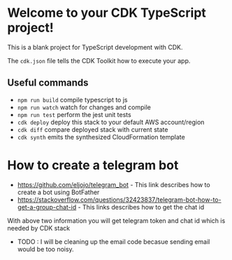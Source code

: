 # Welcome to your CDK TypeScript project!

This is a blank project for TypeScript development with CDK.

The `cdk.json` file tells the CDK Toolkit how to execute your app.

## Useful commands

 * `npm run build`   compile typescript to js
 * `npm run watch`   watch for changes and compile
 * `npm run test`    perform the jest unit tests
 * `cdk deploy`      deploy this stack to your default AWS account/region
 * `cdk diff`        compare deployed stack with current state
 * `cdk synth`       emits the synthesized CloudFormation template


 # How to create a telegram bot
* https://github.com/eljojo/telegram_bot - This link describes how to create a bot using BotFather
* https://stackoverflow.com/questions/32423837/telegram-bot-how-to-get-a-group-chat-id - This links describes how to get the chat id

With above two information you will get telegram token and chat id which is needed by CDK stack

* TODO : I will be cleaning up the email code becasue sending email would be too noisy.

